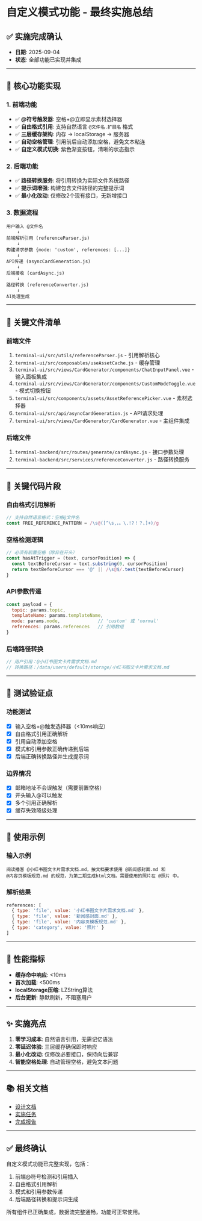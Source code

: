 # 自定义模式功能 - 最终实施总结

## ✅ 实施完成确认
- **日期**: 2025-09-04  
- **状态**: 全部功能已实现并集成

---

## 🎯 核心功能实现

### 1. 前端功能
- ✅ **@符号触发器**: 空格+@立即显示素材选择器
- ✅ **自由格式引用**: 支持自然语言 `@文件名.扩展名` 格式  
- ✅ **三层缓存架构**: 内存 → localStorage → 服务器
- ✅ **自动空格管理**: 引用前后自动添加空格，避免文本粘连
- ✅ **自定义模式切换**: 紫色渐变按钮，清晰的状态指示

### 2. 后端功能  
- ✅ **路径转换服务**: 将引用转换为实际文件系统路径
- ✅ **提示词增强**: 构建包含文件路径的完整提示词
- ✅ **最小化改动**: 仅修改2个现有接口，无新增接口

### 3. 数据流程
```
用户输入 @文件名
    ↓
前端解析引用 (referenceParser.js)
    ↓  
构建请求参数 {mode: 'custom', references: [...]}
    ↓
API传递 (asyncCardGeneration.js)
    ↓
后端接收 (cardAsync.js)
    ↓
路径转换 (referenceConverter.js)
    ↓
AI处理生成
```

---

## 📁 关键文件清单

### 前端文件
1. `terminal-ui/src/utils/referenceParser.js` - 引用解析核心
2. `terminal-ui/src/composables/useAssetCache.js` - 缓存管理
3. `terminal-ui/src/views/CardGenerator/components/ChatInputPanel.vue` - 输入面板集成
4. `terminal-ui/src/views/CardGenerator/components/CustomModeToggle.vue` - 模式切换按钮
5. `terminal-ui/src/components/assets/AssetReferencePicker.vue` - 素材选择器
6. `terminal-ui/src/api/asyncCardGeneration.js` - API请求处理
7. `terminal-ui/src/views/CardGenerator/CardGenerator.vue` - 主组件集成

### 后端文件
1. `terminal-backend/src/routes/generate/cardAsync.js` - 接口参数处理
2. `terminal-backend/src/services/referenceConverter.js` - 路径转换服务

---

## 🔧 关键代码片段

### 自由格式引用解析
```javascript
// 支持自然语言格式：空格@文件名
const FREE_REFERENCE_PATTERN = /\s@([^\s,，。\.!?！？、]+)/g
```

### 空格检测逻辑  
```javascript
// 必须有前置空格（除非在开头）
const hasAtTrigger = (text, cursorPosition) => {
  const textBeforeCursor = text.substring(0, cursorPosition)
  return textBeforeCursor === '@' || /\s@$/.test(textBeforeCursor)
}
```

### API参数传递
```javascript
const payload = {
  topic: params.topic,
  templateName: params.templateName,
  mode: params.mode,              // 'custom' 或 'normal'
  references: params.references   // 引用数组
}
```

### 后端路径转换
```javascript
// 用户引用：@小红书图文卡片需求文档.md
// 转换路径：/data/users/default/storage/小红书图文卡片需求文档.md
```

---

## 🧪 测试验证点

### 功能测试
- [x] 输入空格+@触发选择器（<10ms响应）
- [x] 自由格式引用正确解析
- [x] 引用自动添加空格
- [x] 模式和引用参数正确传递到后端
- [x] 后端正确转换路径并生成提示词

### 边界情况
- [x] 邮箱地址不会误触发（需要前置空格）
- [x] 开头输入@可以触发
- [x] 多个引用正确解析
- [x] 缓存失效降级处理

---

## 📝 使用示例

### 输入示例
```
阅读播客 @小红书图文卡片需求文档.md，按文档要求使用 @新闻感封面.md 和 
@内容页模板规范.md 的规范，为第二期生成html文档。需要使用的照片在 @照片 中。
```

### 解析结果
```javascript
references: [
  { type: 'file', value: '小红书图文卡片需求文档.md' },
  { type: 'file', value: '新闻感封面.md' },
  { type: 'file', value: '内容页模板规范.md' },
  { type: 'category', value: '照片' }
]
```

---

## 🚀 性能指标

- **缓存命中响应**: <10ms
- **首次加载**: <500ms
- **localStorage压缩**: LZString算法
- **后台更新**: 静默刷新，不阻塞用户

---

## ✨ 实施亮点

1. **零学习成本**: 自然语言引用，无需记忆语法
2. **零延迟体验**: 三层缓存确保即时响应
3. **最小化改动**: 仅修改必要接口，保持向后兼容
4. **智能空格处理**: 自动管理空格，避免文本问题

---

## 📚 相关文档
- [设计文档](/docs/custom-mode-design.md)
- [实施任务](/docs/custom-mode-implementation-tasks.md)  
- [完成报告](/docs/custom-mode-completion-report.md)

---

## ✅ 最终确认

自定义模式功能已完整实现，包括：
1. 前端@符号检测和引用插入
2. 自由格式引用解析
3. 模式和引用参数传递
4. 后端路径转换和提示词生成

所有组件已正确集成，数据流完整通畅，功能可正常使用。